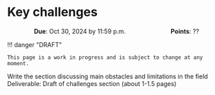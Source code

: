 # Key challenges

<p style="text-align: center;">
    <object hspace="50">
        <strong>Due</strong></a>: Oct 30, 2024 by 11:59 p.m.
    </object>
    <object hspace="50">
        <strong>Points</strong></a>: ??
    </object>
</p>

!!! danger "DRAFT"

    This page is a work in progress and is subject to change at any moment.

Write the section discussing main obstacles and limitations in the field
Deliverable: Draft of challenges section (about 1-1.5 pages)
